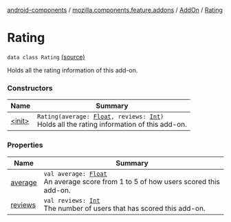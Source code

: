 [android-components](../../../index.md) / [mozilla.components.feature.addons](../../index.md) / [AddOn](../index.md) / [Rating](./index.md)

# Rating

`data class Rating` [(source)](https://github.com/mozilla-mobile/android-components/blob/master/components/feature/addons/src/main/java/mozilla/components/feature/addons/AddOn.kt#L71)

Holds all the rating information of this add-on.

### Constructors

| Name | Summary |
|---|---|
| [&lt;init&gt;](-init-.md) | `Rating(average: `[`Float`](https://kotlinlang.org/api/latest/jvm/stdlib/kotlin/-float/index.html)`, reviews: `[`Int`](https://kotlinlang.org/api/latest/jvm/stdlib/kotlin/-int/index.html)`)`<br>Holds all the rating information of this add-on. |

### Properties

| Name | Summary |
|---|---|
| [average](average.md) | `val average: `[`Float`](https://kotlinlang.org/api/latest/jvm/stdlib/kotlin/-float/index.html)<br>An average score from 1 to 5 of how users scored this add-on. |
| [reviews](reviews.md) | `val reviews: `[`Int`](https://kotlinlang.org/api/latest/jvm/stdlib/kotlin/-int/index.html)<br>The number of users that has scored this add-on. |
